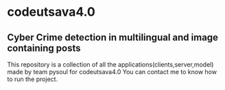 # codeutsava4.0
## Cyber Crime detection in multilingual and image containing posts
This repository is a collection of all the applications(clients,server,model) made by team pysoul for codeutsava4.0
You can contact me to know how to run the project.
